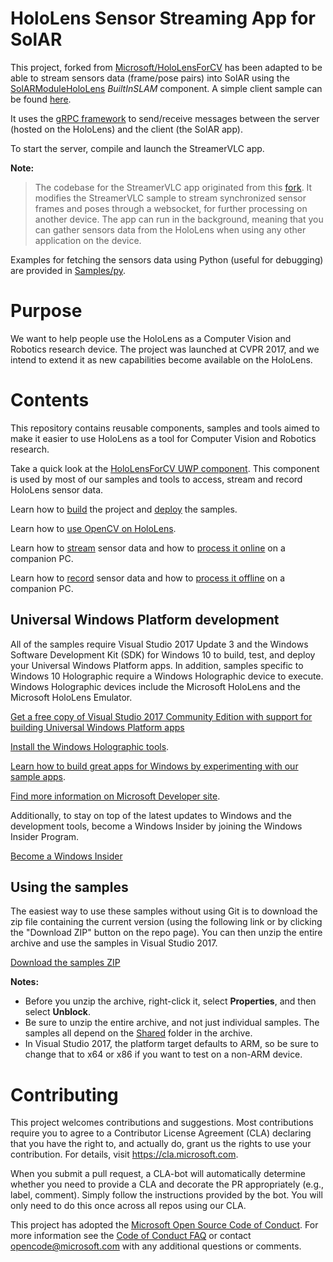 # HoloLens Sensor Streaming App for SolAR

This project, forked from [Microsoft/HoloLensForCV](https://github.com/microsoft/HoloLensForCV) has been adapted to be able to stream sensors data (frame/pose pairs) into SolAR using the [SolARModuleHoloLens](https://github.com/SolarFramework/SolARModuleHoloLens) _BuiltInSLAM_ component. A simple client sample can be found [here](https://github.com/SolarFramework/SolARModuleHoloLens/tree/develop/tests/Sample-HoloLens).

It uses the [gRPC framework](https://grpc.io/) to send/receive messages between the server (hosted on the HoloLens) and the client (the SolAR app).

To start the server, compile and launch the StreamerVLC app.

**Note:**

> The codebase for the StreamerVLC app originated from this [fork](https://github.com/argo-1/HoloLensForCV/tree/StereoStreamer). It modifies the StreamerVLC sample to stream synchronized sensor frames and poses through a websocket, for further processing on another device. The app can run in the background, meaning that you can gather sensors data from the HoloLens when using any other application on the device.

Examples for fetching the sensors data using Python (useful for debugging) are provided in [Samples/py](https://github.com/SolarFramework/HoloLensForCV/tree/feature/gRPC/Samples/py).

# Purpose

We want to help people use the HoloLens as a Computer Vision and Robotics research device.
The project was launched at CVPR 2017, and we intend to extend it as new capabilities become
available on the HoloLens.

# Contents

This repository contains reusable components, samples and tools aimed to make it easier to use
HoloLens as a tool for Computer Vision and Robotics research.

   Take a quick look at the [HoloLensForCV UWP component](Shared/HoloLensForCV). This component is
   used by most of our samples and tools to access, stream and record HoloLens sensor data.

   Learn how to [build](https://github.com/Microsoft/HoloLensForCV/wiki/Building) the project and [deploy](https://github.com/Microsoft/HoloLensForCV/wiki/Running-the-samples) the samples.

   Learn how to [use OpenCV on HoloLens](Samples/ComputeOnDevice).

   Learn how to [stream](Tools/Streamer) sensor data and how to [process it online](Samples/ComputeOnDesktop) on a companion PC.

   Learn how to [record](Tools/Recorder) sensor data and how to [process it offline](Samples/BatchProcessing) on a companion PC.

## Universal Windows Platform development

All of the samples require Visual Studio 2017 Update 3 and the Windows Software Development Kit
(SDK) for Windows 10 to build, test, and deploy your Universal Windows Platform apps. In addition,
samples specific to Windows 10 Holographic require a Windows Holographic device to execute.
Windows Holographic devices include the Microsoft HoloLens and the Microsoft HoloLens Emulator.

   [Get a free copy of Visual Studio 2017 Community Edition with support for building Universal
   Windows Platform apps](http://go.microsoft.com/fwlink/p/?LinkID=280676)

   [Install the Windows Holographic tools](https://developer.microsoft.com/windows/mixed-reality/install_the_tools).

   [Learn how to build great apps for Windows by experimenting with our sample apps](https://developer.microsoft.com/en-us/windows/samples).

   [Find more information on Microsoft Developer site](http://go.microsoft.com/fwlink/?LinkID=532421).

Additionally, to stay on top of the latest updates to Windows and the development tools, become
a Windows Insider by joining the Windows Insider Program.

   [Become a Windows Insider](https://insider.windows.com/)

## Using the samples

The easiest way to use these samples without using Git is to download the zip file containing the
current version (using the following link or by clicking the "Download ZIP" button on the repo page).
You can then unzip the entire archive and use the samples in Visual Studio 2017.

   [Download the samples ZIP](../../archive/master.zip)

   **Notes:** 
   * Before you unzip the archive, right-click it, select **Properties**, and then select **Unblock**.
   * Be sure to unzip the entire archive, and not just individual samples. The samples all depend on the [Shared](Shared) folder in the archive.   
   * In Visual Studio 2017, the platform target defaults to ARM, so be sure to change that to x64 or x86 if you want to test on a non-ARM device. 

# Contributing

This project welcomes contributions and suggestions.  Most contributions require you to agree to a
Contributor License Agreement (CLA) declaring that you have the right to, and actually do, grant us
the rights to use your contribution. For details, visit https://cla.microsoft.com.

When you submit a pull request, a CLA-bot will automatically determine whether you need to provide
a CLA and decorate the PR appropriately (e.g., label, comment). Simply follow the instructions
provided by the bot. You will only need to do this once across all repos using our CLA.

This project has adopted the [Microsoft Open Source Code of Conduct](https://opensource.microsoft.com/codeofconduct/).
For more information see the [Code of Conduct FAQ](https://opensource.microsoft.com/codeofconduct/faq/) or
contact [opencode@microsoft.com](mailto:opencode@microsoft.com) with any additional questions or comments.
